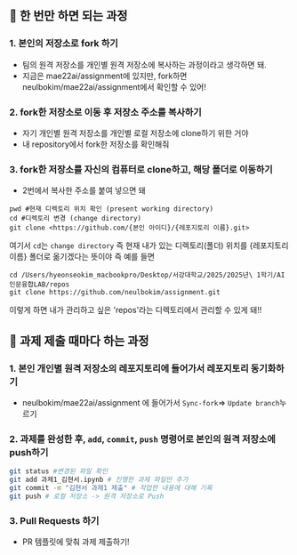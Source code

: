 ## 📌 한 번만 하면 되는 과정
### 1. 본인의 저장소로 fork 하기
- 팀의 원격 저장소를 개인별 원격 저장소에 복사하는 과정이라고 생각하면 돼.
- 지금은 mae22ai/assignment에 있지만, fork하면 neulbokim/mae22ai/assignment에서 확인할 수 있어!

### 2. fork한 저장소로 이동 후 저장소 주소를 복사하기
- 자기 개인별 원격 저장소를 개인별 로컬 저장소에 clone하기 위한 거야
- 내 repository에서 fork한 저장소를 확인해줘

### 3. fork한 저장소를 자신의 컴퓨터로 clone하고, 해당 폴더로 이동하기
- 2번에서 복사한 주소를 붙여 넣으면 돼
```
pwd #현재 디렉토리 위치 확인 (present working directory)
cd #디렉토리 변경 (change directory)
git clone <https://github.com/{본인 아이디}/{레포지토리 이름}.git>
```
여기서 `cd`는 `change directory` 즉 현재 내가 있는 디렉토리(폴더) 위치를 {레포지토리 이름} 폴더로 옮기겠다는 뜻이야
즉 예를 들면
```
cd /Users/hyeonseokim_macbookpro/Desktop/서강대학교/2025/2025년\ 1학기/AI인문융합LAB/repos
git clone https://github.com/neulbokim/assignment.git
```
이렇게 하면 내가 관리하고 싶은 'repos'라는 디렉토리에서 관리할 수 있게 돼!!

## 📌 과제 제출 때마다 하는 과정
### 1. 본인 개인별 원격 저장소의 레포지토리에 들어가서 레포지토리 동기화하기
-  neulbokim/mae22ai/assignment 에 들어가서 `Sync-fork`=> `Update branch`누르기
  
### 2. 과제를 완성한 후, `add`, `commit`, `push` 명령어로 본인의 원격 저장소에 push하기
```bash
git status #변경된 파일 확인
git add 과제1_김현서.ipynb # 진행한 과제 파일만 추가
git commit -m "김현서 과제1 제출" # 작업한 내용에 대해 기록
git push # 로컬 저장소 -> 원격 저장소로 Push
```

### 3. Pull Requests 하기
- PR 템플릿에 맞춰 과제 제출하기!
  
